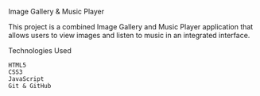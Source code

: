 Image Gallery & Music Player

This project is a combined Image Gallery and Music Player application that allows users to view images and listen to music in an integrated interface.

Technologies Used

    HTML5
    CSS3
    JavaScript
    Git & GitHub

